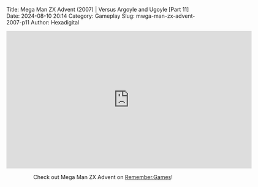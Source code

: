 Title: Mega Man ZX Advent (2007) | Versus Argoyle and Ugoyle [Part 11]
Date: 2024-08-10 20:14
Category: Gameplay
Slug: mwga-man-zx-advent-2007-p11
Author: Hexadigital

<center><iframe src="https://www.youtube.com/embed/Q_nWBkWTTc0?feature=oembed" allow="accelerometer; autoplay; encrypted-media; gyroscope; picture-in-picture" width="640" height="360" frameborder="0"></iframe>

Check out Mega Man ZX Advent on [Remember.Games](https://remember.games/game/2294/mega-man-zx-advent/)!</center>